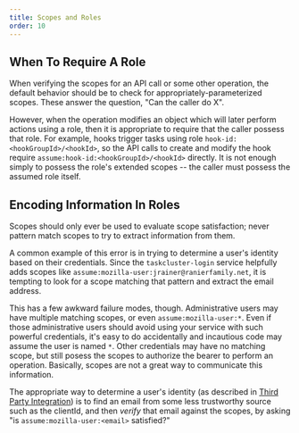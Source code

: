 ```yaml
---
title: Scopes and Roles
order: 10
---
```


## When To Require A Role

When verifying the scopes for an API call or some other operation, the default behavior should be to check for appropriately-parameterized scopes.
These answer the question, "Can the caller do X".

However, when the operation modifies an object which will later perform actions using a role, then it is appropriate to require that the caller possess that role.
For example, hooks trigger tasks using role `hook-id:<hookGroupId>/<hookId>`, so the API calls to create and modify the hook require `assume:hook-id:<hookGroupId>/<hookId>` directly.
It is not enough simply to possess the role's extended scopes -- the caller must possess the assumed role itself.

## Encoding Information In Roles

Scopes should only ever be used to evaluate scope satisfaction; never pattern match scopes to try to extract information from them.

A common example of this error is in trying to determine a user's identity based on their credentials.
Since the `taskcluster-login` service helpfully adds scopes like `assume:mozilla-user:jrainer@ranierfamily.net`, it is tempting to look for a scope matching that pattern and extract the email address.

This has a few awkward failure modes, though.
Administrative users may have multiple matching scopes, or even `assume:mozilla-user:*`.
Even if those administrative users should avoid using your service with such powerful credentials, it's easy to do accidentally and incautious code may assume the user is named `*`.
Other credentials may have no matching scope, but still posess the scopes to authorize the bearer to perform an operation.
Basically, scopes are not a great way to communicate this information.

The appropriate way to determine a user's identity (as described in [Third Party Integration](/manual/integrations/apis/3rdparty)) is to find an email from some less trustworthy source such as the clientId, and then *verify* that email against the scopes, by asking "is `assume:mozilla-user:<email>` satisfied?"
